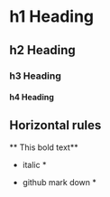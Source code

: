 # h1 Heading
## h2 Heading
### h3 Heading
#### h4 Heading


## Horizontal rules

** This bold text**

* italic *

* github mark down *
